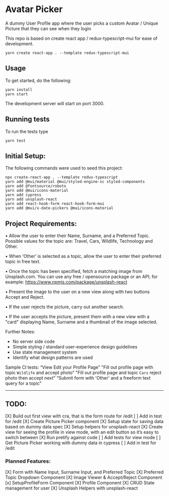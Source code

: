 # Avatar Picker
A dummy User Profile app where the user picks a custom Avatar / Unique Picture that they can see when they login

This repo is based on create react app / redux-typescript-mui for ease of development.
```
yarn create react-app . --template redux-typescript-mui
```
## Usage
To get started, do the following:
```
yarn install
yarn start
```

The development server will start on port 3000.

## Running tests
To run the tests type
```
yarn test
```

Initial Setup:
--------------
The following commands were used to seed this project:
```
npx create-react-app . --template redux-typescript
yarn add @mui/material @mui/styled-engine-sc styled-components
yarn add @fontsource/roboto
yarn add @mui/icons-material
yarn add cypress
yarn add unsplash-react
yarn add react-hook-form react-hook-form-mui
yarn add @mui/x-date-pickers @mui/icons-material
```

Project Requirements:
---------------------

• Allow the user to enter their Name, Surname, and a Preferred Topic. Possible values for the topic are: Travel, Cars, Wildlife, Technology and Other. 

• When ‘Other’ is selected as a topic, allow the user to enter their preferred topic in free text. 

• Once the topic has been specified, fetch a matching image from Unsplash.com. You can use any free / opensource package or an API; for example: https://www.npmjs.com/package/unsplash-react 

• Present the image to the user on a new view along with two buttons Accept and Reject. 

• If the user rejects the picture, carry out another search. 

• If the user accepts the picture, present them with a new view with a "card" displaying Name, Surname and a thumbnail of the image selected. 

Further Notes:
- No server side code
- Simple styling / standard user-experience design guidelines
- Use state management system
- Identify what design patterns are used

Sample CI tests:
“View Edit your Profile Page”
"Fill out profile page with topic `Wildlife` and accept photo”
"Fill out profile page and topic `Cars` reject photo then accept next"
“Submit form with 'Other' and a freeform text query for a topic"



---------


## TODO:
[X] Build out first view with cra, that is the form route for /edit
[ ] Add in test for /edit
[X] Create Picture Picker component
[X] Setup state for saving data based on dummy data spec
[X] Setup helpers for unsplash-react
[X] Create view for seeing the profile in view mode, with an edit button so it’s easy to switch between
[X] Run pretify against code
[ ] Add tests for view mode
[ ] Get Picture Picker working with dummy data in cypress
[ ] Add in test for /edit

### Planned Features:
[X] Form with Name Input, Surname Input, and Preferred Topic
[X] Preferred Topic Dropdown Component
[X] Image Viewer & Accept/Reject Component
[x] SetupProfileForm Component
[X] Profile Component
[X] CRUD State management for user 
[X] Unsplash Helpers with unsplash-react 
